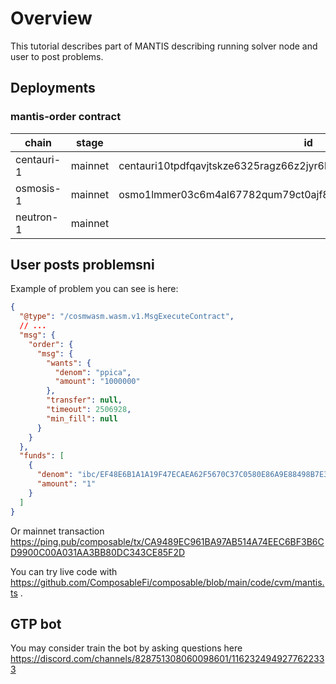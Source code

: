 # Overview

This tutorial describes part of MANTIS describing running solver node and user to post problems. 

## Deployments

### mantis-order contract

| chain      | stage   | id                                                                  |
| ---------- | ------- | ------------------------------------------------------------------- |
| centauri-1 | mainnet |  centauri10tpdfqavjtskze6325ragz66z2jyr6l76vq9h9g4dkhqv748sses6pzs0a |
| osmosis-1  | mainnet |      osmo1lmmer03c6m4al67782qum79ct0ajf87j23v7dpl3udhpv32mny7qhhw4qg    |                                                           |
| neutron-1  | mainnet |                                                                     |

## User posts problemsni

Example of problem you can see is here:

```json
{
  "@type": "/cosmwasm.wasm.v1.MsgExecuteContract",
  // ...
  "msg": {
    "order": {
      "msg": {
        "wants": {
          "denom": "ppica",
          "amount": "1000000"
        },
        "transfer": null,
        "timeout": 2506928,
        "min_fill": null
      }
    }
  },
  "funds": [
    {
      "denom": "ibc/EF48E6B1A1A19F47ECAEA62F5670C37C0580E86A9E88498B7E393EB6F49F33C0",
      "amount": "1"
    }
  ]
}
```

Or mainnet transaction https://ping.pub/composable/tx/CA9489EC961BA97AB514A74EEC6BF3B6CD9900C00A031AA3BB80DC343CE85F2D

You can try live code with https://github.com/ComposableFi/composable/blob/main/code/cvm/mantis.ts .

## GTP bot

You may consider train the bot by asking questions here https://discord.com/channels/828751308060098601/1162324949277622333
